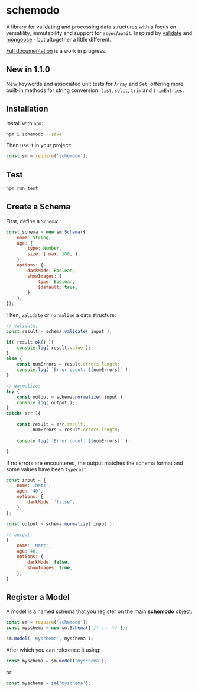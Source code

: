 # schemodo

A library for validating and processing data structures with a focus on 
versatility, immutability and support for `async`/`await`. Inspired by
[validate](https://www.npmjs.com/package/validate) and
[mongoose](https://mongoosejs.com/) - but altogether a little different.

[Full documentation](https://traverse1984.github.io/schemodo) is a work in
progress.

## New in 1.1.0

New keywords and associated unit tests for `Array` and `Set`; offering more
built-in methods for string conversion: `list`, `split`, `trim` and 
`trimEntries`.

## Installation

Install with `npm`:

```bash
npm i schemodo --save
```

Then use it in your project:

```javascript
const sm = require('schemodo');
```

## Test

```javascript
npm run test
```

## Create a Schema

First, define a `Schema`:

```javascript
const schema = new sm.Schema({
    name: String,
    age: {
        type: Number,
        size: { max: 100, },
    },
    options: {
        darkMode: Boolean,
        showImages: {
            type: Boolean,
            $default: true,
        }
    },
});
```

Then, `validate` or `normalize` a data structure:

```javascript
// Validate:
const result = schema.validate( input );

if( result.ok() ){ 
    console.log( result.value );
}
else {
    const numErrors = result.errors.length;
    console.log( `Error count: ${numErrors}` );
}

// Normalize:
try {
    const output = schema.normalize( input );
    console.log( output );
} 
catch( err ){

    const result = err.result,
          numErrors = result.errors.length;
    
    console.log( `Error count: ${numErrors}` );

}
```

If no errors are encountered, the output matches the schema format and some
values have been `typecast`:

```javascript
const input = {
    name: 'Matt',
    age: '40',
    options: {
        darkMode: 'false',
    },
};

const output = schema.normalize( input );

// output:
{
    name: 'Matt',
    age: 40,
    options: {
        darkMode: false,
        showImages: true,
    },
}
```

## Register a Model

A model is a named schema that you register on the main **schemodo** object:

```javascript
const sm = require('schemodo');
const myschema = new sm.Schema({ /* ... */ });

sm.model( 'myschema', myschema );
```

After which you can reference it using:

```javascript
const myschema = sm.model('myschema');
```

or:

```javascript
const myschema = sm('myschema');
```